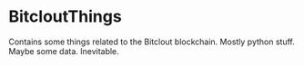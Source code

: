 # BitcloutThings
Contains some things related to the Bitclout blockchain. Mostly python stuff. Maybe some data. Inevitable.
